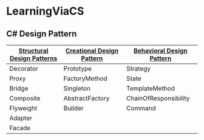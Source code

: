 # LearningViaCS
## C# Design Pattern  
|[Structural Design Patterns](https://www.codeproject.com/articles/438922/design-patterns-2-of-3-structural-design-patterns)|[Creational Design Pattern](https://www.codeproject.com/Articles/430590/Design-Patterns-of-Creational-Design-Patterns)|[Behavioral Design Pattern]()|
|-|-|-|
|Decorator|Prototype|Strategy|
|Proxy|FactoryMethod|State|
|Bridge|Singleton|TemplateMethod|
|Composite|AbstractFactory|ChainOfResponsibility|
|Flyweight|Builder|Command|
|Adapter|||
|Facade|||

